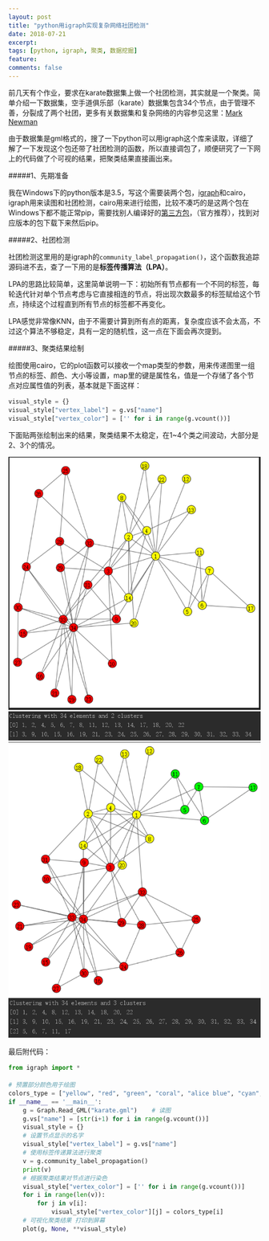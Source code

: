 ```yaml
---
layout: post
title: "python用igraph实现复杂网络社团检测"
date: 2018-07-21
excerpt: 
tags: [python, igraph, 聚类, 数据挖掘]
feature: 
comments: false
---
```


前几天有个作业，要求在karate数据集上做一个社团检测，其实就是一个聚类。简单介绍一下数据集，空手道俱乐部（karate）数据集包含34个节点，由于管理不善，分裂成了两个社团，更多有关数据集和复杂网络的内容参见这里：[Mark Newman](http://www-personal.umich.edu/~mejn/)

由于数据集是gml格式的，搜了一下python可以用igraph这个库来读取，详细了解了一下发现这个包还带了社团检测的函数，所以直接调包了，顺便研究了一下网上的代码做了个可视的结果，把聚类结果直接画出来。

#####1、先期准备

我在Windows下的python版本是3.5，写这个需要装两个包，[igraph](https://pypi.org/project/python-igraph/0.6.5/)和cairo，igraph用来读图和社团检测，cairo用来进行绘图，比较不凑巧的是这两个包在Windows下都不能正常pip，需要找别人编译好的[第三方包](https://www.lfd.uci.edu/~gohlke/pythonlibs/)，（官方推荐），找到对应版本的包下载下来然后pip。

#####2、社团检测

社团检测这里用的是igraph的`community_label_propagation()`，这个函数我追踪源码进不去，查了一下用的是**标签传播算法（LPA）**。

LPA的思路比较简单，这里简单说明一下：初始所有节点都有一个不同的标签，每轮迭代针对单个节点考虑与它直接相连的节点，将出现次数最多的标签赋给这个节点，持续这个过程直到所有节点的标签都不再变化。

LPA感觉非常像KNN，由于不需要计算到所有点的距离，复杂度应该不会太高，不过这个算法不够稳定，具有一定的随机性，这一点在下面会再次提到。

#####3、聚类结果绘制

绘图使用cairo，它的plot函数可以接收一个map类型的参数，用来传递图里一组节点的标签、颜色、大小等设置，map里的键是属性名，值是一个存储了各个节点对应属性值的列表，基本就是下面这样：

```python
visual_style = {}
visual_style["vertex_label"] = g.vs["name"]
visual_style["vertex_color"] = ['' for i in range(g.vcount())]
```

下面贴两张绘制出来的结果，聚类结果不太稳定，在1~4个类之间波动，大部分是2、3个的情况。

<img src="/_posts/img/2018-07-21-1.jpg">

<img src="./img/2018-07-21-2.jpg">

<img src="./img/2018-07-21-3.jpg">

<img src="./img/2018-07-21-4.jpg">

最后附代码：

```python
from igraph import *

# 预置部分颜色用于绘图
colors_type = ["yellow", "red", "green", "coral", "alice blue", "cyan", "pink"]
if __name__ == '__main__':
    g = Graph.Read_GML("karate.gml")    # 读图
    g.vs["name"] = [str(i+1) for i in range(g.vcount())]
    visual_style = {}
    # 设置节点显示的名字
    visual_style["vertex_label"] = g.vs["name"]
    # 使用标签传递算法进行聚类
    v = g.community_label_propagation()
    print(v)
    # 根据聚类结果对节点进行染色
    visual_style["vertex_color"] = ['' for i in range(g.vcount())]
    for i in range(len(v)):
        for j in v[i]:
            visual_style["vertex_color"][j] = colors_type[i]
    # 可视化聚类结果 打印到屏幕
    plot(g, None, **visual_style)
```